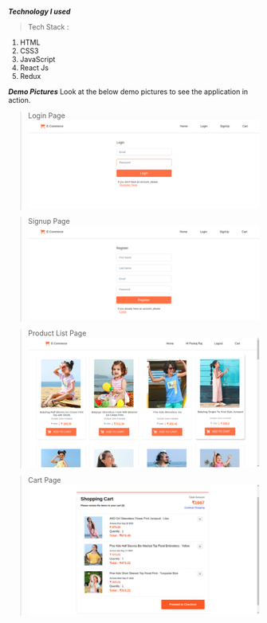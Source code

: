 **_Technology I used_**

> Tech Stack :

1. HTML
2. CSS3
3. JavaScript
4. React Js
5. Redux

**_Demo Pictures_**
Look at the below demo pictures to see the application in action.

> Login Page
> ![login](https://raw.githubusercontent.com/Ipankaj07/e-commerce-app/main/public/screenshot/2.png?token=GHSAT0AAAAAABYB3T7QGIWREGA2IHVP3AYCYYPBU4A)

> Signup Page
> ![signup](https://raw.githubusercontent.com/Ipankaj07/e-commerce-app/main/public/screenshot/1.png?token=GHSAT0AAAAAABYB3T7Q6CNAS2MWI5RZEHDEYYPBWMA)

> Product List Page
> ![productlist](https://raw.githubusercontent.com/Ipankaj07/e-commerce-app/main/public/screenshot/3.png?token=GHSAT0AAAAAABYB3T7Q6LJIXOKIAUWB6BKEYYPBW3A)

> Cart Page
> ![cart](https://raw.githubusercontent.com/Ipankaj07/e-commerce-app/main/public/screenshot/4.png?token=GHSAT0AAAAAABYB3T7ROWDOCBTUJWZSMOEAYYPBXMQ)
